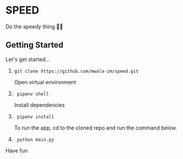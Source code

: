 # SPEED

Do the speedy thing 😮‍💨

## Getting Started
Let's get started...

1. ```shell
   git clone https://github.com/mwala-zm/speed.git
   ```
   Open virtual environment
2. ```shell
    pipenv shell
    ```
   Install dependencies 
3. ```shell
    pipenv install
    ```
   To run the app, cd to the cloned repo and run the command below.
4. ```shell 
    python main.py
    ```
Have fun